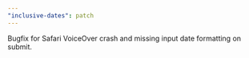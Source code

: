 ```yaml
---
"inclusive-dates": patch
---
```


Bugfix for Safari VoiceOver crash and missing input date formatting on submit.
